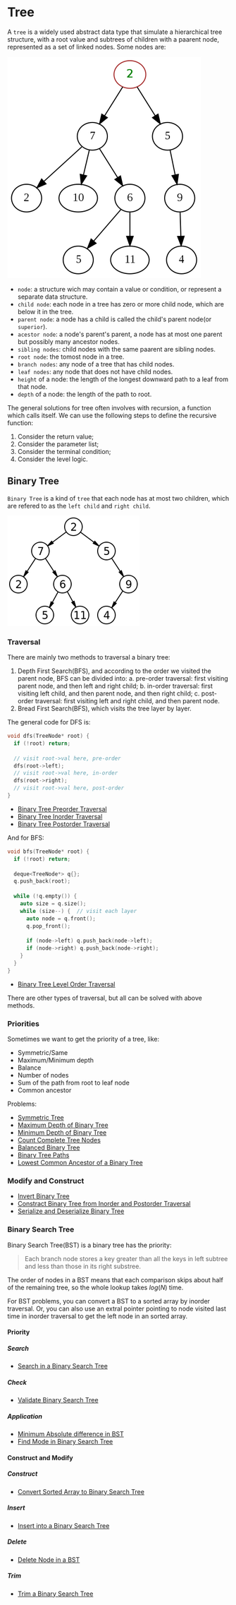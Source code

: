 # Tree

A `tree` is a widely used abstract data type that simulate a hierarchical tree structure, with a root value and subtrees of children with a paarent node, represented as a set of linked nodes. Some nodes are:

![tree](images/tree.png)

- `node`: a structure wich may contain a value or condition, or represent a separate data structure.
- `child node`: each node in a tree has zero or more child node, which are below it in the tree.
- `parent node`: a node has a child is called the child's parent node(or `superior`).
- `acestor node`: a node's parent's parent, a node has at most one parent but possibly many ancestor nodes.
- `sibling nodes`: child nodes with the same paarent are  sibling nodes.
- `root node`: the tomost node in a tree.
- `branch nodes`: any node of a tree that has child nodes.
- `leaf nodes`: any node that does not have child nodes.
- `height` of a node: the length of the longest downward path to a leaf from that node.
- `depth` of a node: the length of the path to root.

The general solutions for tree often involves with recursion, a function which calls itself. We can use the following steps to define the recursive function:

1. Consider the return value;
2. Consider the parameter list;
3. Consider the terminal condition;
4. Consider the level logic.

## Binary Tree

`Binary Tree` is a kind of `tree` that each node has at most two children, which are refered to as the `left child` and `right child`.

![tree](images/bt.png)

### Traversal

There are mainly two methods to traversal a binary tree:

1. Depth First Search(BFS), and according to the order we visited the parent node, BFS can be divided into:
    a. pre-order traversal: first visiting parent node, and then left and right child;
    b. in-order traversal: first visiting left child, and then parent node, and then right child;
    c. post-order traversal: first visiting left and right child, and then parent node.
2. Bread First Search(BFS), which visits the tree layer by layer.

The general code for DFS is:

```C++
void dfs(TreeNode* root) {
  if (!root) return;

  // visit root->val here, pre-order
  dfs(root->left);
  // visit root->val here, in-order
  dfs(root->right);
  // visit root->val here, post-order
}
```

- [Binary Tree Preorder Traversal](https://leetcode-cn.com/problems/binary-tree-preorder-traversal/)
- [Binary Tree Inorder Traversal](https://leetcode-cn.com/problems/binary-tree-inorder-traversal/)
- [Binary Tree Postorder Traversal](https://leetcode-cn.com/problems/binary-tree-postorder-traversal/)

And for BFS:

```C++
void bfs(TreeNode* root) {
  if (!root) return;

  deque<TreeNode*> q{};
  q.push_back(root);

  while (!q.empty()) {
    auto size = q.size();
    while (size--) {  // visit each layer
      auto node = q.front();
      q.pop_front();

      if (node->left) q.push_back(node->left);
      if (node->right) q.push_back(node->right);
    }
  }
}
```

- [Binary Tree Level Order Traversal](https://leetcode-cn.com/problems/binary-tree-level-order-traversal/)

There are other types of traversal, but all can be solved with above methods.

### Priorities

Sometimes we want to get the priority of a tree, like:

- Symmetric/Same
- Maximum/Minimum depth
- Balance
- Number of nodes
- Sum of the path from root to leaf node
- Common ancestor

Problems:

- [Symmetric Tree](https://leetcode-cn.com/problems/symmetric-tree/)
- [Maximum Depth of Binary Tree](https://leetcode-cn.com/problems/maximum-depth-of-binary-tree/)
- [Minimum Depth of Binary Tree](https://leetcode-cn.com/problems/minimum-depth-of-binary-tree/)
- [Count Complete Tree Nodes](https://leetcode-cn.com/problems/count-complete-tree-nodes/)
- [Balanced Binary Tree](https://leetcode-cn.com/problems/balanced-binary-tree/)
- [Binary Tree Paths](https://leetcode-cn.com/problems/binary-tree-paths/)
- [Lowest Common Ancestor of a Binary Tree](https://leetcode-cn.com/problems/lowest-common-ancestor-of-a-binary-tree/)

### Modify and Construct

- [Invert Binary Tree](https://leetcode-cn.com/problems/invert-binary-tree/)
- [Constract Binary Tree from Inorder and Postorder Traversal](https://leetcode-cn.com/problems/construct-binary-tree-from-inorder-and-postorder-traversal/)
- [Serialize and Deserialize Binary Tree](https://leetcode-cn.com/problems/serialize-and-deserialize-binary-tree/)

### Binary Search Tree

Binary Search Tree(BST) is a binary tree has the priority:

> Each branch node stores a key greater than all the keys in left subtree and less than those in its right substree.

The order of nodes in a BST means that each comparison skips about half of the remaining tree, so the whole lookup takes $log(N)$ time.

For BST problems, you can convert a BST to a sorted array by inorder traversal. Or, you can also use an extral pointer pointing to node visited last time in inorder traversal to get the left node in an sorted array.

#### Priority

##### Search

- [Search in a Binary Search Tree](https://leetcode-cn.com/problems/search-in-a-binary-search-tree/)

##### Check

- [Validate Binary Search Tree](https://leetcode-cn.com/problems/validate-binary-search-tree/)

##### Application

- [Minimum Absolute difference in BST](https://leetcode-cn.com/problems/minimum-absolute-difference-in-bst/)
- [Find Mode in Binary Search Tree](https://leetcode-cn.com/problems/find-mode-in-binary-search-tree/)

#### Construct and Modify

##### Construct

- [Convert Sorted Array to Binary Search Tree](https://leetcode-cn.com/problems/convert-sorted-array-to-binary-search-tree/)

##### Insert

- [Insert into a Binary Search Tree](https://leetcode-cn.com/problems/insert-into-a-binary-search-tree/)

##### Delete

- [Delete Node in a BST](https://leetcode-cn.com/problems/delete-node-in-a-bst/)

##### Trim

- [Trim a Binary Search Tree](https://leetcode-cn.com/problems/trim-a-binary-search-tree/)
